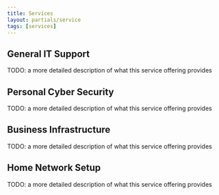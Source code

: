 ```yaml
---
title: Services
layout: partials/service
tags: [services]
---
```


## General IT Support

TODO: a more detailed description of what this service offering provides

## Personal Cyber Security

TODO: a more detailed description of what this service offering provides

## Business Infrastructure

TODO: a more detailed description of what this service offering provides

## Home Network Setup

TODO: a more detailed description of what this service offering provides


